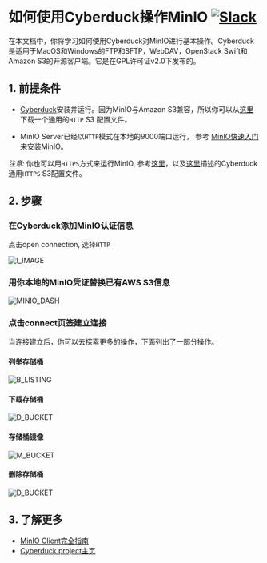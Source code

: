 # 如何使用Cyberduck操作MinIO [![Slack](https://slack.min.io/slack?type=svg)](https://slack.min.io)

在本文档中，你将学习如何使用Cyber​​duck对MinIO进行基本操作。Cyber​​duck是适用于MacOS和Windows的FTP和SFTP，WebDAV，OpenStack Swift和Amazon S3的开源客户端。它是在GPL许可证v2.0下发布的。  

## 1. 前提条件

* [Cyberduck](https://cyberduck.io/)安装并运行。因为MinIO与Amazon S3兼容，所以你可以从[这里](https://trac.cyberduck.io/wiki/help/en/howto/s3#HTTP)下载一个通用的``HTTP`` S3 配置文件。

* MinIO Server已经以``HTTP``模式在本地的9000端口运行， 参考 [MinIO快速入门](https://docs.min.io/docs/minio-quickstart-guide)来安装MinIO。

_注意:_ 你也可以用``HTTPS``方式来运行MinIO, 参考[这里](https://docs.min.io/docs/generate-let-s-encypt-certificate-using-concert-for-minio)，以及[这里](https://trac.cyberduck.io/wiki/help/en/howto/s3#HTTPS)描述的Cyberduck通用``HTTPS`` S3配置文件。

## 2. 步骤

### 在Cyberduck添加MinIO认证信息

点击open connection, 选择``HTTP``

![I_IMAGE](https://github.com/minio/cookbook/blob/master/docs/screenshots/cyberduck/defaultdashboard.jpg?raw=true)

### 用你本地的MinIO凭证替换已有AWS S3信息

![MINIO_DASH](https://github.com/minio/cookbook/blob/master/docs/screenshots/cyberduck/connecttominio.jpg?raw=true)

### 点击connect页签建立连接

当连接建立后，你可以去探索更多的操作，下面列出了一部分操作。

#### 列举存储桶

![B_LISTING](https://github.com/minio/cookbook/blob/master/docs/screenshots/cyberduck/allbuckets.jpg?raw=true)

#### 下载存储桶

![D_BUCKET](https://github.com/minio/cookbook/blob/master/docs/screenshots/cyberduck/downloadbucket.jpg?raw=true)

#### 存储桶镜像

![M_BUCKET](https://github.com/minio/cookbook/blob/master/docs/screenshots/cyberduck/mirror.jpg?raw=true)

#### 删除存储桶

![D_BUCKET](https://github.com/minio/cookbook/blob/master/docs/screenshots/cyberduck/deletebucket.jpg?raw=true)

## 3. 了解更多

* [MinIO Client完全指南](https://docs.min.io/docs/minio-client-complete-guide)
* [Cyberduck project主页](https://cyberduck.io)


